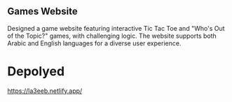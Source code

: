 ## Games Website
Designed a game website featuring interactive Tic
Tac Toe and "Who's Out of the Topic?" games, with
challenging logic. The website supports both
Arabic and English languages for a diverse user
experience.

# Depolyed
https://la3eeb.netlify.app/

